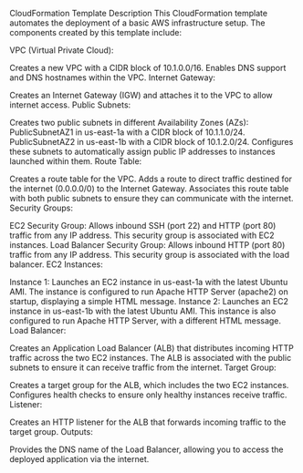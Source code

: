 CloudFormation Template Description
This CloudFormation template automates the deployment of a basic AWS infrastructure setup. The components created by this template include:

VPC (Virtual Private Cloud):

Creates a new VPC with a CIDR block of 10.1.0.0/16.
Enables DNS support and DNS hostnames within the VPC.
Internet Gateway:

Creates an Internet Gateway (IGW) and attaches it to the VPC to allow internet access.
Public Subnets:

Creates two public subnets in different Availability Zones (AZs):
PublicSubnetAZ1 in us-east-1a with a CIDR block of 10.1.1.0/24.
PublicSubnetAZ2 in us-east-1b with a CIDR block of 10.1.2.0/24.
Configures these subnets to automatically assign public IP addresses to instances launched within them.
Route Table:

Creates a route table for the VPC.
Adds a route to direct traffic destined for the internet (0.0.0.0/0) to the Internet Gateway.
Associates this route table with both public subnets to ensure they can communicate with the internet.
Security Groups:

EC2 Security Group: Allows inbound SSH (port 22) and HTTP (port 80) traffic from any IP address. This security group is associated with EC2 instances.
Load Balancer Security Group: Allows inbound HTTP (port 80) traffic from any IP address. This security group is associated with the load balancer.
EC2 Instances:

Instance 1: Launches an EC2 instance in us-east-1a with the latest Ubuntu AMI. The instance is configured to run Apache HTTP Server (apache2) on startup, displaying a simple HTML message.
Instance 2: Launches an EC2 instance in us-east-1b with the latest Ubuntu AMI. This instance is also configured to run Apache HTTP Server, with a different HTML message.
Load Balancer:

Creates an Application Load Balancer (ALB) that distributes incoming HTTP traffic across the two EC2 instances.
The ALB is associated with the public subnets to ensure it can receive traffic from the internet.
Target Group:

Creates a target group for the ALB, which includes the two EC2 instances.
Configures health checks to ensure only healthy instances receive traffic.
Listener:

Creates an HTTP listener for the ALB that forwards incoming traffic to the target group.
Outputs:

Provides the DNS name of the Load Balancer, allowing you to access the deployed application via the internet.
